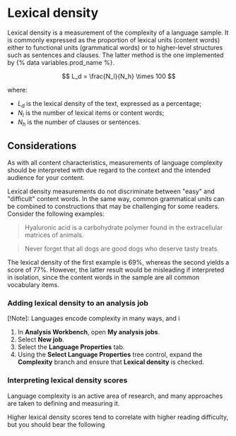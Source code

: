 # Lexical density

Lexical density is a measurement of the complexity of a language sample. It is commonly expressed as the proportion of lexical units (content words) either to functional units (grammatical words) or to higher-level structures such as sentences and clauses. The latter method is the one implemented by {% data variables.prod_name %}.

$$
L_d = \frac{N_l}{N_h} \times 100
$$

where:

- $L_d$ is the lexical density of the text, expressed as a percentage;
- $N_l$ is the number of lexical items or content words;
- $N_h$ is the number of clauses or sentences.


## Considerations

As with all content characteristics, measurements of language complexity should be interpreted with due regard to the context and the intended audience for your content. 

Lexical density measurements do not discriminate between "easy" and "difficult" content words. In the same way, common grammatical units can be combined to constructions that may be challenging for some readers. Consider the following examples:

>Hyaluronic acid is a carbohydrate polymer found in the extracellular matrices of animals.

>Never forget that all dogs are good dogs who deserve tasty treats.

The lexical density of the first example is 69%, whereas the second yields a score of 77%. However, the latter result would be misleading if interpreted in isolation, since the content words in the sample are all common vocabulary items. 


### Adding lexical density to an analysis job

[!Note]: Languages encode complexity in many ways, and i

1. In **Analysis Workbench**, open **My analysis jobs**.
2. Select **New job**.
3. Select the **Language Properties** tab.
4. Using the **Select Language Properties** tree control, expand the **Complexity** branch and ensure that **Lexical density** is checked.

### Interpreting lexical density scores

Language complexity is an active area of research, and many approaches are taken to defining and measuring it. 

Higher lexical density scores tend to correlate with higher reading difficulty, but you should bear the following

